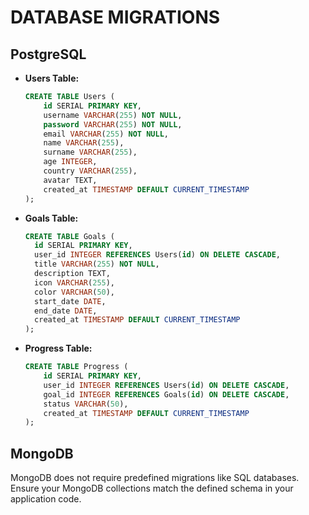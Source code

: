 # DATABASE MIGRATIONS

## PostgreSQL

- **Users Table:**

  ```sql
  CREATE TABLE Users (
      id SERIAL PRIMARY KEY,
      username VARCHAR(255) NOT NULL,
      password VARCHAR(255) NOT NULL,
      email VARCHAR(255) NOT NULL,
      name VARCHAR(255),
      surname VARCHAR(255),
      age INTEGER,
      country VARCHAR(255),
      avatar TEXT,
      created_at TIMESTAMP DEFAULT CURRENT_TIMESTAMP
  );
  ```

- **Goals Table:**

  ```sql
  CREATE TABLE Goals (
    id SERIAL PRIMARY KEY,
    user_id INTEGER REFERENCES Users(id) ON DELETE CASCADE,
    title VARCHAR(255) NOT NULL,
    description TEXT,
    icon VARCHAR(255),
    color VARCHAR(50),
    start_date DATE,
    end_date DATE,
    created_at TIMESTAMP DEFAULT CURRENT_TIMESTAMP
  );
  ```

- **Progress Table:**
  ```sql
  CREATE TABLE Progress (
      id SERIAL PRIMARY KEY,
      user_id INTEGER REFERENCES Users(id) ON DELETE CASCADE,
      goal_id INTEGER REFERENCES Goals(id) ON DELETE CASCADE,
      status VARCHAR(50),
      created_at TIMESTAMP DEFAULT CURRENT_TIMESTAMP
  );
  ```

## MongoDB

MongoDB does not require predefined migrations like SQL databases. Ensure your MongoDB collections match the defined schema in your application code.
